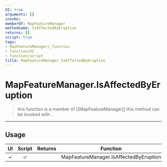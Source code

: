 ```yaml
---
UI: true
arguments: []
invoke: .
memberOf: MapFeatureManager
methodname: IsAffectedByEruption
returns: []
script: true
tags:
- MapFeatureManager/_function
- function/UI
- function/script
title: MapFeatureManager.IsAffectedByEruption
---
```

# MapFeatureManager.IsAffectedByEruption
> this function is a member of [[MapFeatureManager]]
> this method can be invoked with `.`
-----
## Usage
|  UI | Script | Returns | Function | Arguments |
|:---:|:------:|-------:|:--------:|:---------|
|✓|✓||MapFeatureManager.IsAffectedByEruption||
